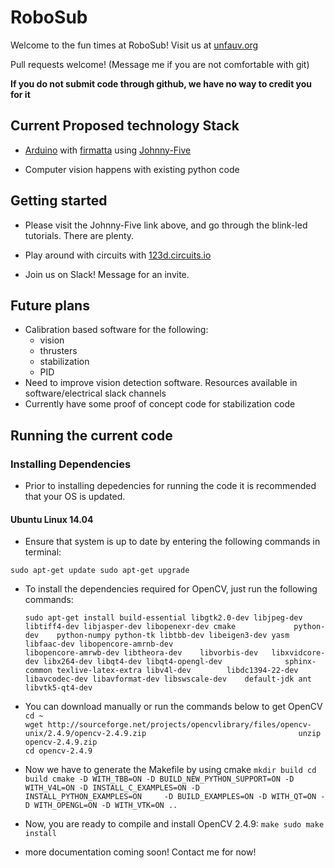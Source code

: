 # RoboSub

Welcome to the fun times at RoboSub! Visit us at [unfauv.org](http://unfauv.org)

Pull requests welcome! (Message me if you are not comfortable with git)

**If you do not submit code through github, we have no way to credit you for it**

## Current Proposed technology Stack

- [Arduino](https://www.arduino.cc/) with [firmatta](https://www.arduino.cc/en/Reference/Firmata) using [Johnny-Five](https://github.com/rwaldron/johnny-five)

- Computer vision happens with existing python code

## Getting started

- Please visit the Johnny-Five link above, and go through the blink-led tutorials. There are plenty.
- Play around with circuits with [123d.circuits.io](https://123d.circuits.io/lab)

- Join us on Slack! Message for an invite.

## Future plans

- Calibration based software for the following:
  - vision
  - thrusters
  - stabilization
  - PID
- Need to improve vision detection software. Resources available in software/electrical slack channels
- Currently have some proof of concept code for stabilization code

## Running the current code

### Installing Dependencies 

 - Prior to installing depedencies for running the code it is recommended that your OS is updated. 
 
 #### Ubuntu Linux 14.04 

  - Ensure that system is up to date by entering the following commands in terminal: 

  `sudo apt-get update
   sudo apt-get upgrade`

  - To install the dependencies required for OpenCV, just run the following commands:

    `sudo apt-get install build-essential libgtk2.0-dev libjpeg-dev libtiff4-dev libjasper-dev libopenexr-dev cmake             python-dev    python-numpy python-tk libtbb-dev libeigen3-dev yasm libfaac-dev libopencore-amrnb-dev                        libopencore-amrwb-dev libtheora-dev    libvorbis-dev   libxvidcore-dev libx264-dev libqt4-dev libqt4-opengl-dev              sphinx-common texlive-latex-extra libv4l-dev        libdc1394-22-dev libavcodec-dev libavformat-dev libswscale-dev    default-jdk ant libvtk5-qt4-dev`

  - You can download manually or run the commands below to get OpenCV
    `cd ~                                                                                                                        wget http://sourceforge.net/projects/opencvlibrary/files/opencv-unix/2.4.9/opencv-2.4.9.zip                                  unzip opencv-2.4.9.zip                                                                                                       cd opencv-2.4.9`

  - Now we have to generate the Makefile by using cmake
     `mkdir build cd build cmake -D WITH_TBB=ON -D BUILD_NEW_PYTHON_SUPPORT=ON -D WITH_V4L=ON -D INSTALL_C_EXAMPLES=ON -D         INSTALL_PYTHON_EXAMPLES=ON     -D BUILD_EXAMPLES=ON -D WITH_QT=ON -D WITH_OPENGL=ON -D WITH_VTK=ON .. `

  - Now, you are ready to compile and install OpenCV 2.4.9:
    `make sudo make install`



- more documentation coming soon! Contact me for now!
